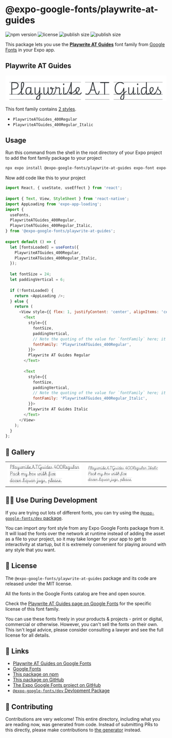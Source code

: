 # @expo-google-fonts/playwrite-at-guides

![npm version](https://flat.badgen.net/npm/v/@expo-google-fonts/playwrite-at-guides)
![license](https://flat.badgen.net/github/license/expo/google-fonts)
![publish size](https://flat.badgen.net/packagephobia/install/@expo-google-fonts/playwrite-at-guides)
![publish size](https://flat.badgen.net/packagephobia/publish/@expo-google-fonts/playwrite-at-guides)

This package lets you use the [**Playwrite AT Guides**](https://fonts.google.com/specimen/Playwrite+AT+Guides) font family from [Google Fonts](https://fonts.google.com/) in your Expo app.

## Playwrite AT Guides

![Playwrite AT Guides](./font-family.png)

This font family contains [2 styles](#-gallery).

- `PlaywriteATGuides_400Regular`
- `PlaywriteATGuides_400Regular_Italic`

## Usage

Run this command from the shell in the root directory of your Expo project to add the font family package to your project
```sh
npx expo install @expo-google-fonts/playwrite-at-guides expo-font expo-app-loading
```

Now add code like this to your project
```js
import React, { useState, useEffect } from 'react';

import { Text, View, StyleSheet } from 'react-native';
import AppLoading from 'expo-app-loading';
import {
  useFonts,
  PlaywriteATGuides_400Regular,
  PlaywriteATGuides_400Regular_Italic,
} from '@expo-google-fonts/playwrite-at-guides';

export default () => {
  let [fontsLoaded] = useFonts({
    PlaywriteATGuides_400Regular,
    PlaywriteATGuides_400Regular_Italic,
  });

  let fontSize = 24;
  let paddingVertical = 6;

  if (!fontsLoaded) {
    return <AppLoading />;
  } else {
    return (
      <View style={{ flex: 1, justifyContent: 'center', alignItems: 'center' }}>
        <Text
          style={{
            fontSize,
            paddingVertical,
            // Note the quoting of the value for `fontFamily` here; it expects a string!
            fontFamily: 'PlaywriteATGuides_400Regular',
          }}>
          Playwrite AT Guides Regular
        </Text>

        <Text
          style={{
            fontSize,
            paddingVertical,
            // Note the quoting of the value for `fontFamily` here; it expects a string!
            fontFamily: 'PlaywriteATGuides_400Regular_Italic',
          }}>
          Playwrite AT Guides Italic
        </Text>
      </View>
    );
  }
};

```

## 🔡 Gallery


||||
|-|-|-|
|![PlaywriteATGuides_400Regular](./PlaywriteATGuides_400Regular.ttf.png)|![PlaywriteATGuides_400Regular_Italic](./PlaywriteATGuides_400Regular_Italic.ttf.png)|||


## 👩‍💻 Use During Development

If you are trying out lots of different fonts, you can try using the [`@expo-google-fonts/dev` package](https://github.com/expo/google-fonts/tree/master/font-packages/dev#readme).

You can import *any* font style from any Expo Google Fonts package from it. It will load the fonts
over the network at runtime instead of adding the asset as a file to your project, so it may take longer
for your app to get to interactivity at startup, but it is extremely convenient
for playing around with any style that you want.

## 📖 License

The `@expo-google-fonts/playwrite-at-guides` package and its code are released under the MIT license.

All the fonts in the Google Fonts catalog are free and open source.

Check the [Playwrite AT Guides page on Google Fonts](https://fonts.google.com/specimen/Playwrite+AT+Guides) for the specific license of this font family.

You can use these fonts freely in your products & projects - print or digital, commercial or otherwise. However, you can't sell the fonts on their own. This isn't legal advice, please consider consulting a lawyer and see the full license for all details.

## 🔗 Links

- [Playwrite AT Guides on Google Fonts](https://fonts.google.com/specimen/Playwrite+AT+Guides)
- [Google Fonts](https://fonts.google.com/)
- [This package on npm](https://www.npmjs.com/package/@expo-google-fonts/playwrite-at-guides)
- [This package on GitHub](https://github.com/expo/google-fonts/tree/master/font-packages/playwrite-at-guides)
- [The Expo Google Fonts project on GitHub](https://github.com/expo/google-fonts)
- [`@expo-google-fonts/dev` Devlopment Package](https://github.com/expo/google-fonts/tree/master/font-packages/dev)

## 🤝 Contributing

Contributions are very welcome! This entire directory, including what you are reading now, was generated from code. Instead of submitting PRs to this directly, please make contributions to [the generator](https://github.com/expo/google-fonts/tree/master/packages/generator) instead.
